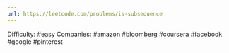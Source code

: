 ```yaml
---
url: https://leetcode.com/problems/is-subsequence
---
```


Difficulty: #easy
Companies: #amazon #bloomberg #coursera #facebook #google #pinterest